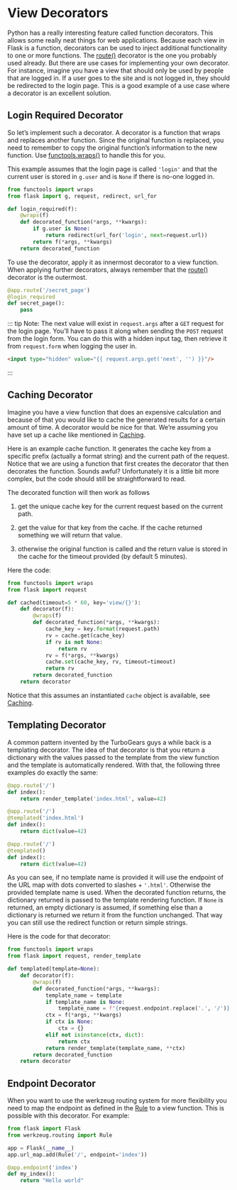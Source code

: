 # View Decorators

Python has a really interesting feature called function decorators. This allows some really neat things for web applications. Because each view in Flask is a function, decorators can be used to inject additional functionality to one or more functions. The [route()](https://flask.palletsprojects.com/en/2.3.x/api/#flask.Flask.route) decorator is the one you probably used already. But there are use cases for implementing your own decorator. For instance, imagine you have a view that should only be used by people that are logged in. If a user goes to the site and is not logged in, they should be redirected to the login page. This is a good example of a use case where a decorator is an excellent solution.

## Login Required Decorator

So let’s implement such a decorator. A decorator is a function that wraps and replaces another function. Since the original function is replaced, you need to remember to copy the original function’s information to the new function. Use [functools.wraps()](https://docs.python.org/3/library/functools.html#functools.wraps) to handle this for you.

This example assumes that the login page is called `'login'` and that the current user is stored in `g.user` and is `None` if there is no-one logged in.

```python
from functools import wraps
from flask import g, request, redirect, url_for

def login_required(f):
    @wraps(f)
    def decorated_function(*args, **kwargs):
        if g.user is None:
            return redirect(url_for('login', next=request.url))
        return f(*args, **kwargs)
    return decorated_function
```

To use the decorator, apply it as innermost decorator to a view function. When applying further decorators, always remember that the [route()](https://flask.palletsprojects.com/en/2.3.x/api/#flask.Flask.route) decorator is the outermost.

```python
@app.route('/secret_page')
@login_required
def secret_page():
    pass
```

::: tip Note:
The next value will exist in `request.args` after a `GET` request for the login page. You’ll have to pass it along when sending the `POST` request from the login form. You can do this with a hidden input tag, then retrieve it from `request.form` when logging the user in.

```html
<input type="hidden" value="{{ request.args.get('next', '') }}"/>
```
:::

## Caching Decorator

Imagine you have a view function that does an expensive calculation and because of that you would like to cache the generated results for a certain amount of time. A decorator would be nice for that. We’re assuming you have set up a cache like mentioned in [Caching](https://flask.palletsprojects.com/en/2.3.x/patterns/caching/).

Here is an example cache function. It generates the cache key from a specific prefix (actually a format string) and the current path of the request. Notice that we are using a function that first creates the decorator that then decorates the function. Sounds awful? Unfortunately it is a little bit more complex, but the code should still be straightforward to read.

The decorated function will then work as follows

1. get the unique cache key for the current request based on the current path.

2. get the value for that key from the cache. If the cache returned something we will return that value.

3. otherwise the original function is called and the return value is stored in the cache for the timeout provided (by default 5 minutes).

Here the code:

```python 
from functools import wraps
from flask import request

def cached(timeout=5 * 60, key='view/{}'):
    def decorator(f):
        @wraps(f)
        def decorated_function(*args, **kwargs):
            cache_key = key.format(request.path)
            rv = cache.get(cache_key)
            if rv is not None:
                return rv
            rv = f(*args, **kwargs)
            cache.set(cache_key, rv, timeout=timeout)
            return rv
        return decorated_function
    return decorator
```

Notice that this assumes an instantiated `cache` object is available, see [Caching](https://flask.palletsprojects.com/en/2.3.x/patterns/caching/).

## Templating Decorator

A common pattern invented by the TurboGears guys a while back is a templating decorator. The idea of that decorator is that you return a dictionary with the values passed to the template from the view function and the template is automatically rendered. With that, the following three examples do exactly the same:

```python
@app.route('/')
def index():
    return render_template('index.html', value=42)

@app.route('/')
@templated('index.html')
def index():
    return dict(value=42)

@app.route('/')
@templated()
def index():
    return dict(value=42)
```

As you can see, if no template name is provided it will use the endpoint of the URL map with dots converted to slashes + `'.html'`. Otherwise the provided template name is used. When the decorated function returns, the dictionary returned is passed to the template rendering function. If `None` is returned, an empty dictionary is assumed, if something else than a dictionary is returned we return it from the function unchanged. That way you can still use the redirect function or return simple strings.

Here is the code for that decorator:

```python
from functools import wraps
from flask import request, render_template

def templated(template=None):
    def decorator(f):
        @wraps(f)
        def decorated_function(*args, **kwargs):
            template_name = template
            if template_name is None:
                template_name = f"{request.endpoint.replace('.', '/')}.html"
            ctx = f(*args, **kwargs)
            if ctx is None:
                ctx = {}
            elif not isinstance(ctx, dict):
                return ctx
            return render_template(template_name, **ctx)
        return decorated_function
    return decorator
```

## Endpoint Decorator

When you want to use the werkzeug routing system for more flexibility you need to map the endpoint as defined in the [Rule](https://werkzeug.palletsprojects.com/en/2.3.x/routing/#werkzeug.routing.Rule) to a view function. This is possible with this decorator. For example:

```python
from flask import Flask
from werkzeug.routing import Rule

app = Flask(__name__)
app.url_map.add(Rule('/', endpoint='index'))

@app.endpoint('index')
def my_index():
    return "Hello world"
```
